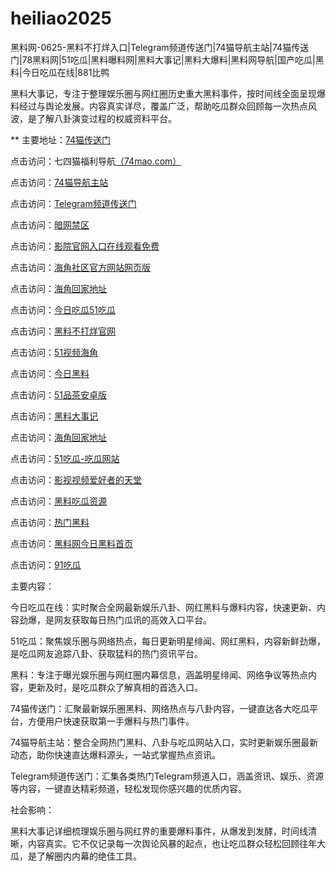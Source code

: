 # heiliao2025
黑料网-0625-黑料不打烊入口|Telegram频道传送门|74猫导航主站|74猫传送门|78黑料网|51吃瓜|黑料曝料网|黑料大事记|黑料大爆料|黑料网导航|国产吃瓜|黑料|今日吃瓜在线|881比鸭

黑料大事记，专注于整理娱乐圈与网红圈历史重大黑料事件，按时间线全面呈现爆料经过与舆论发展。内容真实详尽，覆盖广泛，帮助吃瓜群众回顾每一次热点风波，是了解八卦演变过程的权威资料平台。

** 主要地址：<a href="https://74mao.com/">74猫传送门</a>

点击访问：七四猫福利导航<a href="https://74mao.com/">（74mao.com）</a>

点击访问：<a href="https://74mao.com/">74猫导航主站</a>

点击访问：<a href="https://74mao.com/">Telegram频道传送门</a>

点击访问：<a href="https://aw4-23.pages.dev/">暗网禁区</a>

点击访问：<a href="https://aw10-16.pages.dev/">影院官网入口在线观看免费</a>

点击访问：<a href="https://aw2-15.pages.dev/">海角社区官方网站网页版</a>

点击访问：<a href="https://hj-69.pages.dev/">海角回家地址</a>

点击访问：<a href="https://chigua287.pages.dev/">今日吃瓜51吃瓜</a>

点击访问：<a href="https://heiliao491.pages.dev/zrmvo.html">黑料不打烊官网</a>

点击访问：<a href="https://hj-95.pages.dev/">51视频海角</a>

点击访问：<a href="https://heiliao971.pages.dev/">今日黑料</a>

点击访问：<a href="https://pc10-27.pages.dev/">51品茶安卓版</a>

点击访问：<a href="https://heiliao453.pages.dev/">黑料大事记</a>

点击访问：<a href="https://hj-161.pages.dev/">海角回家地址</a>

点击访问：<a href="https://heiliao761.pages.dev/">51吃瓜-吃瓜网站</a>

点击访问：<a href="https://pc1-40.pages.dev/">影视视频爱好者的天堂</a>

点击访问：<a href="https://heiliao985.pages.dev/">黑料吃瓜资源</a>

点击访问：<a href="https://heiliao381.pages.dev/">热门黑料</a>

点击访问：<a href="https://heiliao921.pages.dev/">黑料网今日黑料首页</a>

点击访问：<a href="https://91chiguazhongxin.pages.dev/">91吃瓜</a>

主要内容：

今日吃瓜在线：实时聚合全网最新娱乐八卦、网红黑料与爆料内容，快速更新、内容劲爆，是网友获取每日热门瓜讯的高效入口平台。

51吃瓜：聚焦娱乐圈与网络热点，每日更新明星绯闻、网红黑料，内容新鲜劲爆，是吃瓜网友追踪八卦、获取猛料的热门资讯平台。

黑料：专注于曝光娱乐圈与网红圈内幕信息，涵盖明星绯闻、网络争议等热点内容，更新及时，是吃瓜群众了解真相的首选入口。

74猫传送门：汇聚最新娱乐圈黑料、网络热点与八卦内容，一键直达各大吃瓜平台，方便用户快速获取第一手爆料与热门事件。

74猫导航主站：整合全网热门黑料、八卦与吃瓜网站入口，实时更新娱乐圈最新动态，助你快速直达爆料源头，一站式掌握热点资讯。

Telegram频道传送门：汇集各类热门Telegram频道入口，涵盖资讯、娱乐、资源等内容，一键直达精彩频道，轻松发现你感兴趣的优质内容。

社会影响：

黑料大事记详细梳理娱乐圈与网红界的重要爆料事件，从爆发到发酵，时间线清晰，内容真实。它不仅记录每一次舆论风暴的起点，也让吃瓜群众轻松回顾往年大瓜，是了解圈内内幕的绝佳工具。

<span style="display:none;">[Canonical link](https://github.com/kri20250625/nty）</span>
